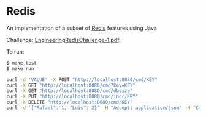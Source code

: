 # Redis

An implementation of a subset of [Redis](http://redis.io/) features using Java

Challenge: [EngineeringRedisChallenge-1.pdf](EngineeringRedisChallenge-1.pdf).

To run:
```bash
$ make test
$ make run

curl -d 'VALUE' -X POST "http://localhost:8080/cmd/KEY"
curl -X GET "http://localhost:8080/cmd?key=KEY"    
curl -X GET "http://localhost:8080/cmd/dbsize"    
curl -X PUT "http://localhost:8080/cmd/incr/KEY"
curl -X DELETE "http://localhost:8080/cmd/KEY"
curl -d '{"Rafael": 1, "Luis": 2}' -H "Accept: application/json" -H "Content-Type: application/json" -X POST "http://localhost:8080/cmd/zadd/SET"
```


